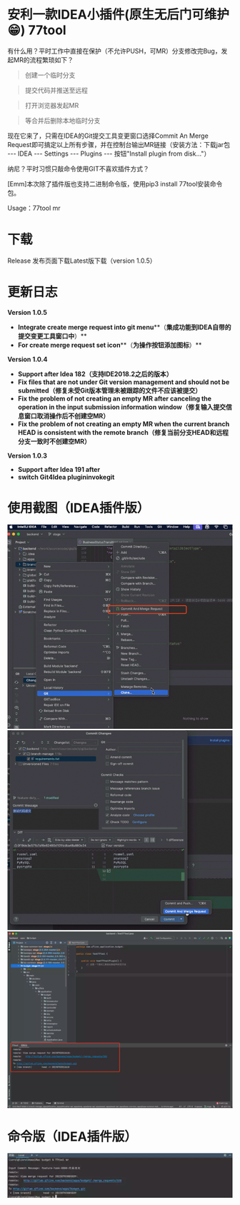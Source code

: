 
# 安利一款IDEA小插件(原生无后门可维护😁) 77tool

有什么用？平时工作中直接在保护（不允许PUSH，可MR）分支修改完Bug，发起MR的流程繁琐如下？

> 创建一个临时分支

> 提交代码并推送至远程

> 打开浏览器发起MR

> 等合并后删除本地临时分支

现在它来了，只需在IDEA的Git提交工具变更窗口选择Commit An Merge Request即可搞定以上所有步骤，并在控制台输出MR链接（安装方法：下载jar包 --- IDEA --- Settings --- Plugins --- 按钮"Install plugin from disk..."）

纳尼？平时习惯只敲命令使用GIT不喜欢插件方式？

[Emm]本次除了插件版也支持二进制命令版，使用pip3 install 77tool安装命令包。

Usage：77tool mr

# 下载
Release 发布页面下载Latest版下载（version 1.0.5）


# 更新日志
<!-- Plugin description -->
**Version 1.0.5**

* **Integrate create merge request into git menu****（**集成功能到IDEA自带的提交变更工具窗口中**）**
* **For create merge request set icon****（**为操作按钮添加图标**）**

**Version 1.0.4**
* **Support after Idea 182（**支持IDE2018.2之后的版本**）**
* **Fix files that are not under Git version management and should not be submitted（**修复未受Git版本管理未被跟踪的文件不应该被提交**）**
* **Fix the problem of not creating an empty MR after canceling the operation in the input submission information window（**修复输入提交信息窗口取消操作后不创建空MR**）**
* **Fix the problem of not creating an empty MR when the current branch HEAD is consistent with the remote branch（**修复当前分支HEAD和远程分支一致时不创建空MR**）**

**Version 1.0.3**
* **Support after Idea 191 after**
* **switch Git4Idea plugin****invoke****git**
<!-- Plugin description end -->

# 使用截图（IDEA插件版）
![](src/main/resources/image/git_menu.jpg)
![](src/main/resources/image/git_toolwindow_menu.jpg)
![](src/main/resources/image/git_reslult.png)
# 命令版（IDEA插件版）
![](src/main/resources/image/git_shell.png)


